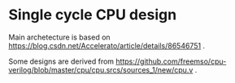 # Single cycle CPU design
 Main archetecture is based on https://blog.csdn.net/Accelerato/article/details/86546751 .

 Some designs are derived from  https://github.com/freemso/cpu-verilog/blob/master/cpu/cpu.srcs/sources_1/new/cpu.v .


